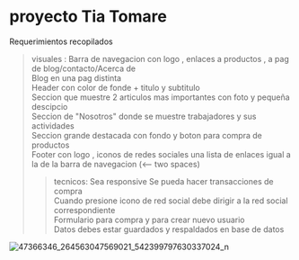 proyecto Tia Tomare
===============

Requerimientos recopilados
>visuales : Barra de navegacion con logo , enlaces a productos , a pag de blog/contacto/Acerca de <br>
            Blog en una pag distinta <br>
            Header con color de fonde + titulo y subtitulo <br>
            Seccion que muestre 2 articulos mas importantes con  foto y pequeña descipcio <br>
            Seccion de "Nosotros" donde se muestre trabajadores y sus actividades <br>
            Seccion grande destacada con fondo y boton para compra de productos <br>
            Footer con logo , iconos de redes sociales una lista de enlaces igual a la de la barra de navegacion (<-- two spaces)
>>tecnicos: Sea responsive
            Se pueda hacer transacciones de compra <br>
            Cuando presione icono de red social debe dirigir a la red social correspondiente <br>
            Formulario para compra y para crear nuevo usuario <br>
            Datos debes estar guardados y respaldados en base de datos <br>

 ![47366346_264563047569021_542399797630337024_n](https://user-images.githubusercontent.com/44588089/49521722-d522cf80-f884-11e8-9eaf-37a02fa44b28.jpg)